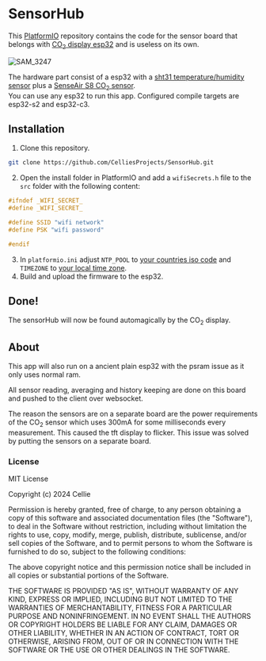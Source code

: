 # SensorHub

This [PlatformIO](https://platformio.org/) repository contains the code for the sensor board that belongs with [CO<sub>2</sub> display esp32](https://github.com/CelliesProjects/co2-display-esp32) and is useless on its own.

![SAM_3247](https://github.com/user-attachments/assets/331d3980-0abc-4c27-8e4d-9d70900f45ac)

The hardware part consist of a esp32 with a [sht31 temperature/humidity sensor](https://www.adafruit.com/product/2857) plus a [SenseAir S8 CO<sub>2</sub> sensor](https://senseair.com/product/s8/).<br>
You can use any esp32 to run this app. Configured compile targets are esp32-s2 and esp32-c3.

## Installation

1.  Clone this repository.
```bash
git clone https://github.com/CelliesProjects/SensorHub.git
```
 2.  Open the install folder in PlatformIO and add a `wifiSecrets.h` file to the `src` folder with the following content:<br>
 ```c++
#ifndef _WIFI_SECRET_
#define _WIFI_SECRET_

#define SSID "wifi network"
#define PSK "wifi password"

#endif
```
3.  In `platformio.ini` adjust `NTP_POOL` to [your countries iso code](https://www.iban.com/country-codes) and `TIMEZONE` to [your local time zone](https://remotemonitoringsystems.ca/time-zone-abbreviations.php).
4.  Build and upload the firmware to the esp32.

## Done!

The sensorHub will now be found automagically by the CO<sub>2</sub> display.

## About

This app will also run on a ancient plain esp32 with the psram issue as it only uses normal ram.

All sensor reading, averaging and history keeping are done on this board and pushed to the client over websocket.

The reason the sensors are on a separate board are the power requirements of the CO<sub>2</sub> sensor which uses 300mA for some milliseconds every measurement. This caused the tft display to flicker. This issue was solved by putting the sensors on a separate board.

### License

MIT License

Copyright (c) 2024 Cellie

Permission is hereby granted, free of charge, to any person obtaining a copy
of this software and associated documentation files (the "Software"), to deal
in the Software without restriction, including without limitation the rights
to use, copy, modify, merge, publish, distribute, sublicense, and/or sell
copies of the Software, and to permit persons to whom the Software is
furnished to do so, subject to the following conditions:

The above copyright notice and this permission notice shall be included in all
copies or substantial portions of the Software.

THE SOFTWARE IS PROVIDED "AS IS", WITHOUT WARRANTY OF ANY KIND, EXPRESS OR
IMPLIED, INCLUDING BUT NOT LIMITED TO THE WARRANTIES OF MERCHANTABILITY,
FITNESS FOR A PARTICULAR PURPOSE AND NONINFRINGEMENT. IN NO EVENT SHALL THE
AUTHORS OR COPYRIGHT HOLDERS BE LIABLE FOR ANY CLAIM, DAMAGES OR OTHER
LIABILITY, WHETHER IN AN ACTION OF CONTRACT, TORT OR OTHERWISE, ARISING FROM,
OUT OF OR IN CONNECTION WITH THE SOFTWARE OR THE USE OR OTHER DEALINGS IN THE
SOFTWARE.

